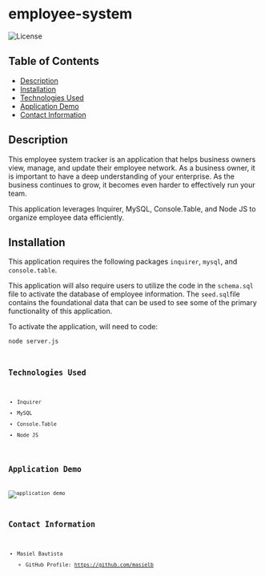 # employee-system
![License](https://img.shields.io/badge/license-MIT-blue.svg)

## Table of Contents
* [Description](#description)
* [Installation](#installation)
* [Technologies Used](#technologies-used)
* [Application Demo](#application-demo)
* [Contact Information](#contact-information)

## Description
This employee system tracker is an application that helps business owners view, manage, and update their employee network. As a business owner, it is important to have a deep understanding of your enterprise. As the business continues to grow, it becomes even harder to effectively run your team. 

This application leverages Inquirer, MySQL, Console.Table, and Node JS to organize employee data efficiently.

## Installation
This application requires the following packages ```inquirer```, ```mysql```, and ```console.table```.

This application will also require users to utilize the code in the ```schema.sql``` file to activate the database of employee information. The ```seed.sql```file contains the foundational data that can be used to see some of the primary functionality of this application.

To activate the application, will need to code:

<code>node server.js<code>

## Technologies Used
* Inquirer
* MySQL
* Console.Table
* Node JS

## Application Demo
![application demo](fullvideo.gif)

## Contact Information
* Masiel Bautista
  * GitHub Profile: https://github.com/masielb
